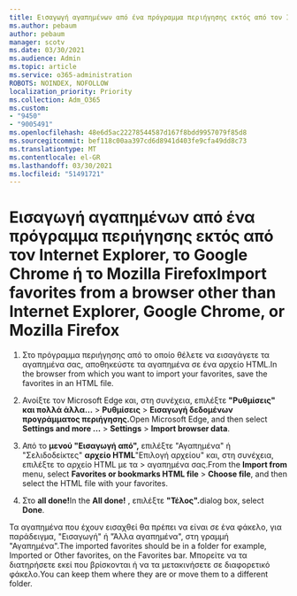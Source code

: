 ```yaml
---
title: Εισαγωγή αγαπημένων από ένα πρόγραμμα περιήγησης εκτός από τον Internet Explorer, το Google Chrome ή το Mozilla Firefox
ms.author: pebaum
author: pebaum
manager: scotv
ms.date: 03/30/2021
ms.audience: Admin
ms.topic: article
ms.service: o365-administration
ROBOTS: NOINDEX, NOFOLLOW
localization_priority: Priority
ms.collection: Adm_O365
ms.custom:
- "9450"
- "9005491"
ms.openlocfilehash: 48e6d5ac22278544587d167f8bdd9957079f85d8
ms.sourcegitcommit: bef118c00aa397cd6d8941d403fe9cfa49dd8c73
ms.translationtype: MT
ms.contentlocale: el-GR
ms.lasthandoff: 03/30/2021
ms.locfileid: "51491721"
---
```

# <a name="import-favorites-from-a-browser-other-than-internet-explorer-google-chrome-or-mozilla-firefox"></a><span data-ttu-id="081d8-102">Εισαγωγή αγαπημένων από ένα πρόγραμμα περιήγησης εκτός από τον Internet Explorer, το Google Chrome ή το Mozilla Firefox</span><span class="sxs-lookup"><span data-stu-id="081d8-102">Import favorites from a browser other than Internet Explorer, Google Chrome, or Mozilla Firefox</span></span>

1. <span data-ttu-id="081d8-103">Στο πρόγραμμα περιήγησης από το οποίο θέλετε να εισαγάγετε τα αγαπημένα σας, αποθηκεύστε τα αγαπημένα σε ένα αρχείο HTML.</span><span class="sxs-lookup"><span data-stu-id="081d8-103">In the browser from which you want to import your favorites, save the favorites in an HTML file.</span></span>

1. <span data-ttu-id="081d8-104">Ανοίξτε τον Microsoft Edge και, στη συνέχεια, επιλέξτε **"Ρυθμίσεις" και πολλά άλλα...**  >  **Ρυθμίσεις**  >  **Εισαγωγή δεδομένων προγράμματος περιήγησης.**</span><span class="sxs-lookup"><span data-stu-id="081d8-104">Open Microsoft Edge, and then select **Settings and more ...** > **Settings** > **Import browser data**.</span></span>

1. <span data-ttu-id="081d8-105">Από το **μενού "Εισαγωγή από",** επιλέξτε "Αγαπημένα" ή "Σελιδοδείκτες" **αρχείο HTML**"Επιλογή αρχείου" και, στη συνέχεια, επιλέξτε το αρχείο HTML με τα  >  αγαπημένα σας.</span><span class="sxs-lookup"><span data-stu-id="081d8-105">From the **Import from** menu, select **Favorites or bookmarks HTML file** > **Choose file**, and then select the HTML file with your favorites.</span></span>

1. <span data-ttu-id="081d8-106">Στο **all done!**</span><span class="sxs-lookup"><span data-stu-id="081d8-106">In the **All done!**</span></span> <span data-ttu-id="081d8-107">, επιλέξτε **"Τέλος".**</span><span class="sxs-lookup"><span data-stu-id="081d8-107">dialog box, select **Done**.</span></span>

<span data-ttu-id="081d8-108">Τα αγαπημένα που έχουν εισαχθεί θα πρέπει να είναι σε ένα φάκελο, για παράδειγμα, "Εισαγωγή" ή "Άλλα αγαπημένα", στη γραμμή "Αγαπημένα".</span><span class="sxs-lookup"><span data-stu-id="081d8-108">The imported favorites should be in a folder for example, Imported or Other favorites, on the Favorites bar.</span></span> <span data-ttu-id="081d8-109">Μπορείτε να τα διατηρήσετε εκεί που βρίσκονται ή να τα μετακινήσετε σε διαφορετικό φάκελο.</span><span class="sxs-lookup"><span data-stu-id="081d8-109">You can keep them where they are or move them to a different folder.</span></span>